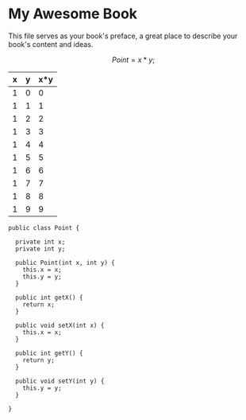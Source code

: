 # My Awesome Book

This file serves as your book's preface, a great place to describe your book's content and ideas.

$$Point = x * y;$$


| x | y | x*y |
| -- | -- | -- |
| 1 | 0 | 0 |
| 1 | 1 | 1 |
| 1 | 2 | 2 |
| 1 | 3 | 3 |
| 1 | 4 | 4 |
| 1 | 5 | 5 |
| 1 | 6 | 6 |
| 1 | 7 | 7 |
| 1 | 8 | 8 |
| 1 | 9 | 9 |


```
public class Point {

  private int x;
  private int y;
  
  public Point(int x, int y) {
    this.x = x;
    this.y = y;
  }
  
  public int getX() {
    return x;
  }
  
  public void setX(int x) {
    this.x = x;
  }

  public int getY() {
    return y;
  }
  
  public void setY(int y) {
    this.y = y;
  }
  
}

```
